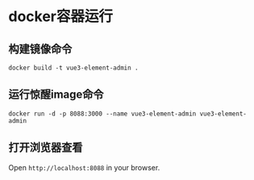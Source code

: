 # docker容器运行

## 构建镜像命令

```
docker build -t vue3-element-admin .

```

## 运行惊醒image命令
```
docker run -d -p 8088:3000 --name vue3-element-admin vue3-element-admin
```
## 打开浏览器查看

Open `http://localhost:8088` in your browser.